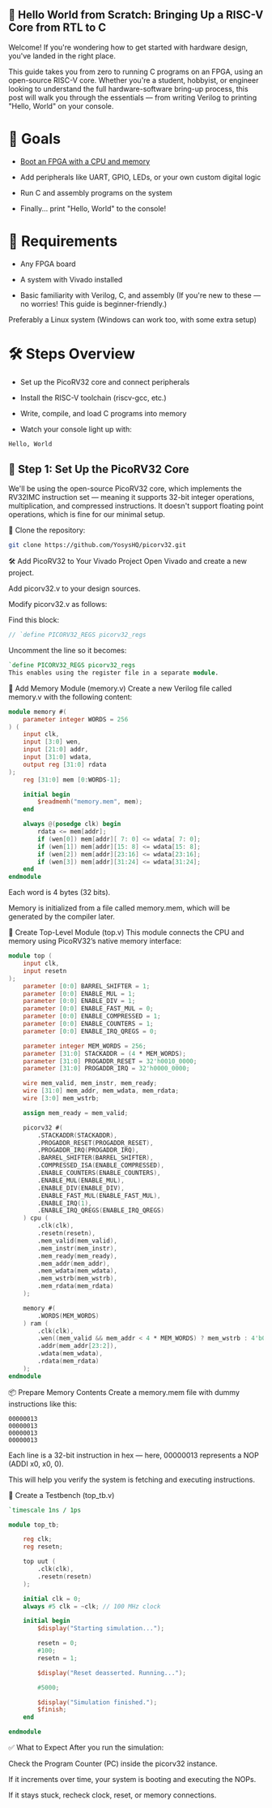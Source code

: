 ## 🚀 Hello World from Scratch: Bringing Up a RISC-V Core from RTL to C
Welcome! If you're wondering how to get started with hardware design, you've landed in the right place.

This guide takes you from zero to running C programs on an FPGA, using an open-source RISC-V core. Whether you're a student, hobbyist, or engineer looking to understand the full hardware-software bring-up process, this post will walk you through the essentials — from writing Verilog to printing "Hello, World" on your console.

# 🎯 Goals
- [Boot an FPGA with a CPU and memory](#step1)

- Add peripherals like UART, GPIO, LEDs, or your own custom digital logic

- Run C and assembly programs on the system

- Finally... print "Hello, World" to the console!

# 🧰 Requirements
- Any FPGA board

- A system with Vivado installed

- Basic familiarity with Verilog, C, and assembly (If you're new to these — no worries! This guide is beginner-friendly.)

Preferably a Linux system (Windows can work too, with some extra setup)

# 🛠️ Steps Overview
- Set up the PicoRV32 core and connect peripherals

- Install the RISC-V toolchain (riscv-gcc, etc.)

- Write, compile, and load C programs into memory

- Watch your console light up with:
```bash
Hello, World
```



## 🧪 <a id="step1"></a>Step 1: Set Up the PicoRV32 Core
We'll be using the open-source PicoRV32 core, which implements the RV32IMC instruction set — meaning it supports 32-bit integer operations, multiplication, and compressed instructions. It doesn't support floating point operations, which is fine for our minimal setup.

🔧 Clone the repository:
```bash
git clone https://github.com/YosysHQ/picorv32.git
```

🛠 Add PicoRV32 to Your Vivado Project
Open Vivado and create a new project.

Add picorv32.v to your design sources.

Modify picorv32.v as follows:

Find this block:

```verilog
// `define PICORV32_REGS picorv32_regs
```
Uncomment the line so it becomes:

```verilog
`define PICORV32_REGS picorv32_regs
This enables using the register file in a separate module.
```
🧠 Add Memory Module (memory.v)
Create a new Verilog file called memory.v with the following content:

```verilog
module memory #(
    parameter integer WORDS = 256
) (
    input clk,
    input [3:0] wen,
    input [21:0] addr,
    input [31:0] wdata,
    output reg [31:0] rdata
);
    reg [31:0] mem [0:WORDS-1];

    initial begin
        $readmemh("memory.mem", mem);
    end

    always @(posedge clk) begin
        rdata <= mem[addr];
        if (wen[0]) mem[addr][ 7: 0] <= wdata[ 7: 0];
        if (wen[1]) mem[addr][15: 8] <= wdata[15: 8];
        if (wen[2]) mem[addr][23:16] <= wdata[23:16];
        if (wen[3]) mem[addr][31:24] <= wdata[31:24];
    end
endmodule
```
Each word is 4 bytes (32 bits).

Memory is initialized from a file called memory.mem, which will be generated by the compiler later.

🧱 Create Top-Level Module (top.v)
This module connects the CPU and memory using PicoRV32’s native memory interface:

```verilog
module top (
    input clk,
    input resetn
);
    parameter [0:0] BARREL_SHIFTER = 1;
    parameter [0:0] ENABLE_MUL = 1;
    parameter [0:0] ENABLE_DIV = 1;
    parameter [0:0] ENABLE_FAST_MUL = 0;
    parameter [0:0] ENABLE_COMPRESSED = 1;
    parameter [0:0] ENABLE_COUNTERS = 1;
    parameter [0:0] ENABLE_IRQ_QREGS = 0;

    parameter integer MEM_WORDS = 256;
    parameter [31:0] STACKADDR = (4 * MEM_WORDS);
    parameter [31:0] PROGADDR_RESET = 32'h0010_0000;
    parameter [31:0] PROGADDR_IRQ = 32'h0000_0000;

    wire mem_valid, mem_instr, mem_ready;
    wire [31:0] mem_addr, mem_wdata, mem_rdata;
    wire [3:0] mem_wstrb;

    assign mem_ready = mem_valid;

    picorv32 #(
        .STACKADDR(STACKADDR),
        .PROGADDR_RESET(PROGADDR_RESET),
        .PROGADDR_IRQ(PROGADDR_IRQ),
        .BARREL_SHIFTER(BARREL_SHIFTER),
        .COMPRESSED_ISA(ENABLE_COMPRESSED),
        .ENABLE_COUNTERS(ENABLE_COUNTERS),
        .ENABLE_MUL(ENABLE_MUL),
        .ENABLE_DIV(ENABLE_DIV),
        .ENABLE_FAST_MUL(ENABLE_FAST_MUL),
        .ENABLE_IRQ(1),
        .ENABLE_IRQ_QREGS(ENABLE_IRQ_QREGS)
    ) cpu (
        .clk(clk),
        .resetn(resetn),
        .mem_valid(mem_valid),
        .mem_instr(mem_instr),
        .mem_ready(mem_ready),
        .mem_addr(mem_addr),
        .mem_wdata(mem_wdata),
        .mem_wstrb(mem_wstrb),
        .mem_rdata(mem_rdata)
    );

    memory #(
        .WORDS(MEM_WORDS)
    ) ram (
        .clk(clk),
        .wen((mem_valid && mem_addr < 4 * MEM_WORDS) ? mem_wstrb : 4'b0),
        .addr(mem_addr[23:2]),
        .wdata(mem_wdata),
        .rdata(mem_rdata)
    );
endmodule
```
📦 Prepare Memory Contents
Create a memory.mem file with dummy instructions like this:

```
00000013
00000013
00000013
00000013
```
Each line is a 32-bit instruction in hex — here, 00000013 represents a NOP (ADDI x0, x0, 0).

This will help you verify the system is fetching and executing instructions.

🧪 Create a Testbench (top_tb.v)
```verilog
`timescale 1ns / 1ps

module top_tb;

    reg clk;
    reg resetn;

    top uut (
        .clk(clk),
        .resetn(resetn)
    );

    initial clk = 0;
    always #5 clk = ~clk; // 100 MHz clock

    initial begin
        $display("Starting simulation...");

        resetn = 0;
        #100;
        resetn = 1;

        $display("Reset deasserted. Running...");

        #5000;

        $display("Simulation finished.");
        $finish;
    end

endmodule
```
✅ What to Expect
After you run the simulation:

Check the Program Counter (PC) inside the picorv32 instance.

If it increments over time, your system is booting and executing the NOPs.

If it stays stuck, recheck clock, reset, or memory connections.
